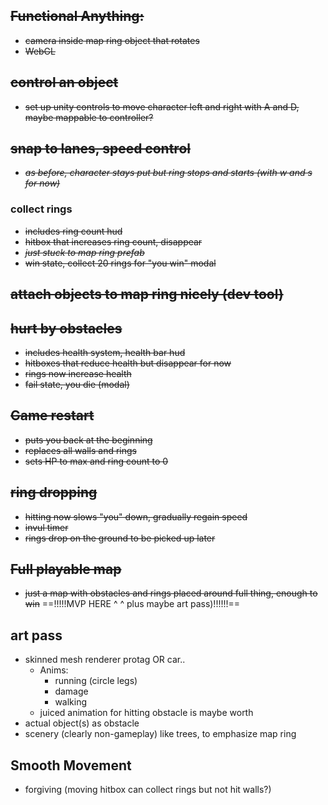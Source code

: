 ## ~~Functional Anything:~~
- ~~camera inside map ring object that rotates~~
- ~~WebGL~~ 
## ~~control an object~~
- ~~set up unity controls to move character left and right with A and D, maybe mappable to controller?~~
## ~~snap to lanes, speed control~~
- ~~*as before, character stays put but ring stops and starts (with w and s for now)*~~
### collect rings
- ~~includes ring count hud~~
- ~~hitbox that increases ring count, disappear~~
- ~~*just stuck to map ring prefab*~~
- ~~win state, collect 20 rings for "you win" modal~~
## ~~attach objects to map ring nicely (dev tool)~~
## ~~hurt by obstacles~~ 
- ~~includes health system, health bar hud~~
- ~~hitboxes that reduce health but disappear for now~~
- ~~rings now increase health~~
- ~~fail state, you die (modal)~~
## ~~Game restart~~
- ~~puts you back at the beginning~~
- ~~replaces all walls and rings~~
- ~~sets HP to max and ring count to 0~~
## ~~ring dropping~~
- ~~hitting now slows "you" down, gradually regain speed~~
- ~~invul timer~~
- ~~rings drop on the ground to be picked up later~~
## ~~Full playable map~~
- ~~just a map with obstacles and rings placed around full thing, enough to win~~
==!!!!!MVP HERE ^ ^ plus maybe art pass)!!!!!!==
## art pass
- skinned mesh renderer protag OR car..
	- Anims:
		- running (circle legs)
		- damage
		- walking
	- juiced animation for hitting obstacle is maybe worth
- actual object(s) as obstacle
- scenery (clearly non-gameplay) like trees, to emphasize map ring
## Smooth Movement
- forgiving (moving hitbox can collect rings but not hit walls?)